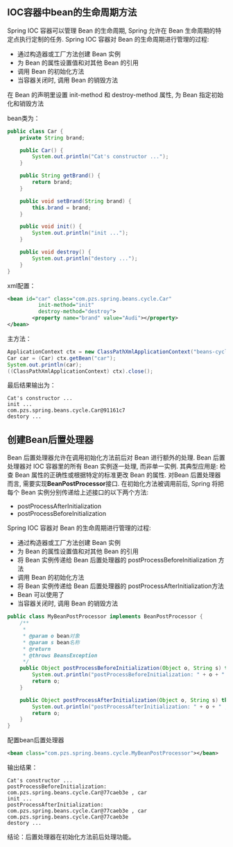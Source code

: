 ## IOC容器中bean的生命周期方法

Spring IOC 容器可以管理 Bean 的生命周期, Spring 允许在 Bean 生命周期的特定点执行定制的任务. 
Spring IOC 容器对 Bean 的生命周期进行管理的过程:

- 通过构造器或工厂方法创建 Bean 实例
- 为 Bean 的属性设置值和对其他 Bean 的引用
- 调用 Bean 的初始化方法
- 当容器关闭时, 调用 Bean 的销毁方法

在 Bean 的声明里设置 init-method 和 destroy-method 属性, 为 Bean 指定初始化和销毁方法

bean类为：

```java
public class Car {
    private String brand;

    public Car() {
        System.out.println("Cat's constructor ...");
    }

    public String getBrand() {
        return brand;
    }

    public void setBrand(String brand) {
        this.brand = brand;
    }

    public void init() {
        System.out.println("init ...");
    }

    public void destroy() {
        System.out.println("destory ...");
    }
}
```

xml配置：

```xml
<bean id="car" class="com.pzs.spring.beans.cycle.Car"
          init-method="init"
          destroy-method="destroy">
        <property name="brand" value="Audi"></property>
</bean>
```

主方法：

```java
ApplicationContext ctx = new ClassPathXmlApplicationContext("beans-cycle.xml");
Car car = (Car) ctx.getBean("car");
System.out.println(car);
((ClassPathXmlApplicationContext) ctx).close();
```

最后结果输出为：

```Cat's constructor ...
Cat's constructor ...
init ...
com.pzs.spring.beans.cycle.Car@91161c7
destory ...
```



## 创建Bean后置处理器

Bean 后置处理器允许在调用初始化方法前后对 Bean 进行额外的处理.
Bean 后置处理器对 IOC 容器里的所有 Bean 实例逐一处理, 而非单一实例. 其典型应用是: 检查 Bean 属性的正确性或根据特定的标准更改 Bean 的属性.
对Bean 后置处理器而言, 需要实现**BeanPostProcessor**接口. 在初始化方法被调用前后, Spring 将把每个 Bean 实例分别传递给上述接口的以下两个方法:

- postProcessAfterInitialization
- postProcessBeforeInitialization

Spring IOC 容器对 Bean 的生命周期进行管理的过程:

- 通过构造器或工厂方法创建 Bean 实例
- 为 Bean 的属性设置值和对其他 Bean 的引用
- 将 Bean 实例传递给 Bean 后置处理器的 postProcessBeforeInitialization 方法
- 调用 Bean 的初始化方法
- 将 Bean 实例传递给 Bean 后置处理器的 postProcessAfterInitialization方法
- Bean 可以使用了
- 当容器关闭时, 调用 Bean 的销毁方法

```java
public class MyBeanPostProcessor implements BeanPostProcessor {
    /**
     *
     * @param o bean对象
     * @param s bean名称
     * @return
     * @throws BeansException
     */
    public Object postProcessBeforeInitialization(Object o, String s) throws BeansException {
        System.out.println("postProcessBeforeInitialization: " + o + " , " + s);
        return o;
    }

    public Object postProcessAfterInitialization(Object o, String s) throws BeansException {
        System.out.println("postProcessAfterInitialization: " + o + " , " + s);
        return o;
    }
}
```

配置bean后置处理器

```xml
<bean class="com.pzs.spring.beans.cycle.MyBeanPostProcessor"></bean>
```

输出结果：

```
Cat's constructor ...
postProcessBeforeInitialization: com.pzs.spring.beans.cycle.Car@77caeb3e , car
init ...
postProcessAfterInitialization: com.pzs.spring.beans.cycle.Car@77caeb3e , car
com.pzs.spring.beans.cycle.Car@77caeb3e
destory ...
```

结论：后置处理器在初始化方法前后处理功能。